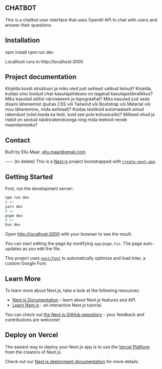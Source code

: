 ## CHATBOT ##

This is a chatbot user interface that uses OpenAI API to chat with users and answer their questions.

## Installation ##

npm install
npm run dev

Localhost runs in http://localhost:3000

## Project documentation ##

Kirjelda koodi struktuuri ja miks oled just sellised valikud teinud?
Kirjelda, kuidas sinu loodud chat-kasutajaliideses on tagatud kasutajasõbralikkus?
Miks kasutad sellist värviskeemi ja tüpograafiat?
Miks kasutad just seda disaini lähenemist (puhas CSS või Tailwind või Bootstrap või Material või muu lähenemine, mida eelistad)? 
Kuidas testiksid automaatselt antud rakendust (võid lisada ka testi, kuid see pole kohustuslik)?
Millised ohud ja riskid on seotud näidisrakendusega ning mida teeksid nende maandamiseks?


## Contact ##

Built by Ellu Maar, ellu.maar@gmail.com



---- (to delete)
This is a [Next.js](https://nextjs.org/) project bootstrapped with [`create-next-app`](https://github.com/vercel/next.js/tree/canary/packages/create-next-app).

## Getting Started

First, run the development server:

```bash
npm run dev
# or
yarn dev
# or
pnpm dev
# or
bun dev
```

Open [http://localhost:3000](http://localhost:3000) with your browser to see the result.

You can start editing the page by modifying `app/page.tsx`. The page auto-updates as you edit the file.

This project uses [`next/font`](https://nextjs.org/docs/basic-features/font-optimization) to automatically optimize and load Inter, a custom Google Font.

## Learn More

To learn more about Next.js, take a look at the following resources:

- [Next.js Documentation](https://nextjs.org/docs) - learn about Next.js features and API.
- [Learn Next.js](https://nextjs.org/learn) - an interactive Next.js tutorial.

You can check out [the Next.js GitHub repository](https://github.com/vercel/next.js/) - your feedback and contributions are welcome!

## Deploy on Vercel

The easiest way to deploy your Next.js app is to use the [Vercel Platform](https://vercel.com/new?utm_medium=default-template&filter=next.js&utm_source=create-next-app&utm_campaign=create-next-app-readme) from the creators of Next.js.

Check out our [Next.js deployment documentation](https://nextjs.org/docs/deployment) for more details.
